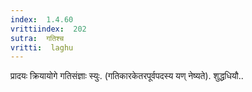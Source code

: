 ```yaml
---
index:  1.4.60
vrittiindex:  202
sutra:  गतिश्च
vritti:  laghu 
---
```


प्रादयः क्रियायोगे गतिसंज्ञाः स्युः. (गतिकारकेतरपूर्वपदस्य यण् नेष्यते). शुद्धधियौ..

